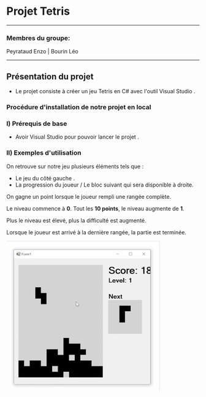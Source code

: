 # **Projet Tetris**

---

### Membres du groupe:

 Peyrataud Enzo | Bourin Léo 

  

---

  

## Présentation du projet

  

- Le projet consiste à créer un jeu Tetris en C# avec l'outil Visual Studio .

  

### Procédure d'installation de notre projet en local

  

### I) Prérequis de base

- Avoir Visual Studio pour pouvoir lancer le projet .


### II) Exemples d'utilisation

On retrouve sur notre jeu plusieurs éléments tels que :

- Le jeu du côté gauche .
- La progression du joueur / Le bloc suivant qui sera disponible à droite.

On gagne un point lorsque le joueur rempli une rangée complète.

Le niveau commence à **0**. Tout les **10 points**, le niveau augmente de **1**. 

Plus le niveau est élevé, plus la difficulté est augmenté.  

Lorsque le joueur est arrivé à la dernière rangée, la partie est terminée.

![](src/example.gif)
